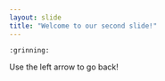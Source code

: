 ```yaml
---
layout: slide
title: "Welcome to our second slide!"
---
```

	:grinning:
Use the left arrow to go back!
